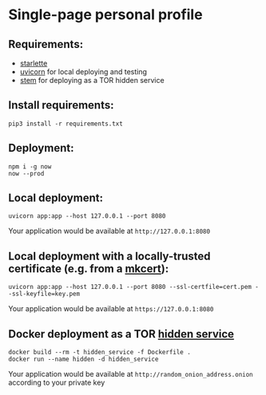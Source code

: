 # Single-page personal profile

## Requirements:
- <a href="https://github.com/encode/starlette">starlette<a>
- <a href="https://github.com/encode/uvicorn">uvicorn</a> for local deploying and testing
- <a href="https://stem.torproject.org/">stem</a> for deploying as a TOR hidden service

## Install requirements:
```shell
pip3 install -r requirements.txt
```

## Deployment:
```shell
npm i -g now
now --prod
```

## Local deployment:
```shell
uvicorn app:app --host 127.0.0.1 --port 8080
```
Your application would be available at `http://127.0.0.1:8080`


## Local deployment with a locally-trusted certificate (e.g. from a <a href="https://github.com/FiloSottile/mkcert">mkcert</a>):
```shell 
uvicorn app:app --host 127.0.0.1 --port 8080 --ssl-certfile=cert.pem --ssl-keyfile=key.pem
```
Your application would be available at `https://127.0.0.1:8080`


## Docker deployment as a TOR <a href="https://2019.www.torproject.org/docs/tor-onion-service.html.en">hidden service</a>
```shell
docker build --rm -t hidden_service -f Dockerfile .
docker run --name hidden -d hidden_service
```

Your application would be available at `http://random_onion_address.onion` according to your private key